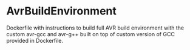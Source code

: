 # AvrBuildEnvironment
Dockerfile with instructions to build full AVR build environment with the custom avr-gcc and avr-g++ built on top of custom version of GCC provided in Dockerfile.
